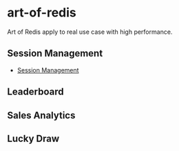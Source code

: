 # art-of-redis
Art of Redis apply to real use case with high performance.
## Session Management

- [Session Management](./docs/1-session-mananagement.md)
## Leaderboard

## Sales Analytics

## Lucky Draw